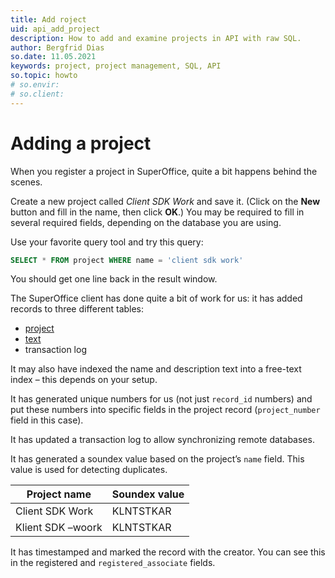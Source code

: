 ```yaml
---
title: Add roject
uid: api_add_project
description: How to add and examine projects in API with raw SQL.
author: Bergfrid Dias
so.date: 11.05.2021
keywords: project, project management, SQL, API
so.topic: howto
# so.envir:
# so.client:
---
```


# Adding a project

When you register a project in SuperOffice, quite a bit happens behind the scenes.

Create a new project called *Client SDK Work* and save it. (Click on the **New** button and fill in the name, then click **OK**.) You may be required to fill in several required fields, depending on the database you are using.

Use your favorite query tool and try this query:

```SQL
SELECT * FROM project WHERE name = 'client sdk work'
```

You should get one line back in the result window.

The SuperOffice client has done quite a bit of work for us: it has added records to three different tables:

* [project][1]
* [text][2]
* transaction log

It may also have indexed the name and description text into a free-text index – this depends on your setup.

It has generated unique numbers for us (not just `record_id` numbers) and put these numbers into specific fields in the project record (`project_number` field in this case).

It has updated a transaction log to allow synchronizing remote databases.

It has generated a soundex value based on the project’s `name` field. This value is used for detecting duplicates.

 | Project name | Soundex value |
 |---|---|
 | Client SDK Work   | KLNTSTKAR |
 | Klient SDK –woork | KLNTSTKAR |

It has timestamped and marked the record with the creator. You can see this in the registered and `registered_associate` fields.

<!-- Referenced links -->
[1]: ../../../database/docs/tables/project.md
[2]: ../../../database/docs/tables/text.md
